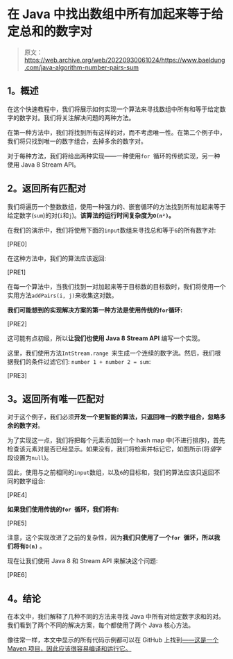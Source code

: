# 在 Java 中找出数组中所有加起来等于给定总和的数字对

> 原文：<https://web.archive.org/web/20220930061024/https://www.baeldung.com/java-algorithm-number-pairs-sum>

## **1。概述**

在这个快速教程中，我们将展示如何实现一个算法来寻找数组中所有和等于给定数字的数字对。我们将关注解决问题的两种方法。

在第一种方法中，我们将找到所有这样的对，而不考虑唯一性。在第二个例子中，我们将只找到唯一的数字组合，去掉多余的数字对。

对于每种方法，我们将给出两种实现——一种使用`for `循环的传统实现，另一种使用 Java 8 Stream API。

## **2。返回所有匹配对**

我们将遍历一个整数数组，使用一种强力的、嵌套循环的方法找到所有加起来等于给定数字(`sum`)的对(`i`和`j`)。**该算法的运行时间复杂度为`O(n²)`。**

在我们的演示中，我们将使用下面的`input`数组来寻找总和等于`6`的所有数字对:

[PRE0]

在这种方法中，我们的算法应该返回:

[PRE1]

在每一个算法中，当我们找到一对加起来等于目标数的目标数时，我们将使用一个实用方法`addPairs(i, j)`来收集这对数。

**我们可能想到的实现解决方案的第一种方法是使用传统的`for`循环:**

[PRE2]

这可能有点初级，所以**让我们也使用 Java 8 Stream API** 编写一个实现。

这里，我们使用方法`IntStream.range `来生成一个连续的数字流。然后，我们根据我们的条件过滤它们: `number 1 + number 2 = sum`:

[PRE3]

## **3。返回所有唯一匹配对**

对于这个例子，我们必须**开发一个更智能的算法，只返回唯一的数字组合，忽略多余的数字对**。

为了实现这一点，我们将把每个元素添加到一个 hash map 中(不进行排序)，首先检查该元素对是否已经显示。如果没有，我们将检索并标记它，如图所示(将*值*字段设置为`null`)。

因此，使用与之前相同的`input`数组，以及`6`的目标和，我们的算法应该只返回不同的数字组合:

[PRE4]

**如果我们使用传统的`for `循环，我们将有:**

[PRE5]

注意，这个实现改进了之前的复杂性，因为**我们只使用了一个`for `循环，所以我们将有`O(n)`** 。

现在让我们使用 Java 8 和 Stream API 来解决这个问题:

[PRE6]

## **4。结论**

在本文中，我们解释了几种不同的方法来寻找 Java 中所有对给定数字求和的对。我们看到了两个不同的解决方案，每个都使用了两个 Java 核心方法。

像往常一样，本文中显示的所有代码示例都可以在 GitHub 上找到[——这是一个 Maven 项目，因此应该很容易编译和运行它。](https://web.archive.org/web/20221129002330/https://github.com/eugenp/tutorials/tree/master/core-java-modules/core-java-numbers)